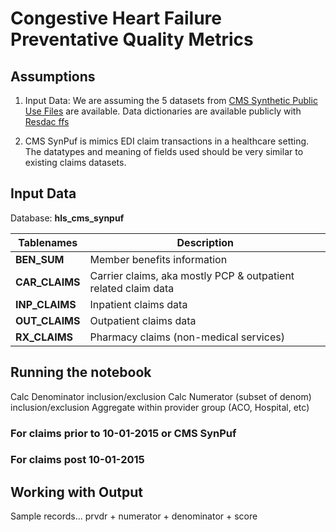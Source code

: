 # Congestive Heart Failure Preventative Quality Metrics

## Assumptions

1. Input Data: We are assuming the 5 datasets from [CMS Synthetic Public Use Files](https://www.cms.gov/Research-Statistics-Data-and-Systems/Downloadable-Public-Use-Files/SynPUFs/DE_Syn_PUF) are available. Data dictionaries are available publicly with [Resdac ffs](https://resdac.org/cms-data?tid_1%5B1%5D=1&tid%5B6046%5D=6046&tid%5B4931%5D=4931)

2. CMS SynPuf is mimics EDI claim transactions in a healthcare setting. The datatypes and meaning of fields used should be very similar to existing claims datasets. 

## Input Data

Database: **hls_cms_synpuf**

| Tablenames | Description | 
| -- | -- | 
| **BEN_SUM** | Member benefits information | 
| **CAR_CLAIMS** | Carrier claims, aka mostly PCP & outpatient related claim data |
| **INP_CLAIMS** | Inpatient claims data |
| **OUT_CLAIMS** | Outpatient claims data |
| **RX_CLAIMS** | Pharmacy claims (non-medical services) |

## Running the notebook

Calc Denominator inclusion/exclusion
Calc Numerator (subset of denom) inclusion/exclusion
Aggregate within provider group (ACO, Hospital, etc)

### For claims prior to 10-01-2015 or CMS SynPuf


### For claims post 10-01-2015


## Working with Output 

Sample records... prvdr + numerator + denominator + score


